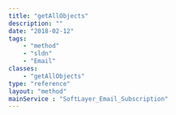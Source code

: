 ```yaml
---
title: "getAllObjects"
description: ""
date: "2018-02-12"
tags:
    - "method"
    - "sldn"
    - "Email"
classes:
    - "getAllObjects"
type: "reference"
layout: "method"
mainService : "SoftLayer_Email_Subscription"
---
```

